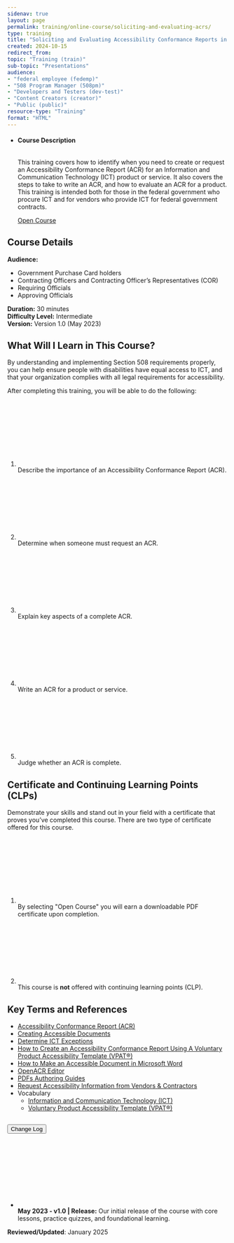 ```yaml
---
sidenav: true
layout: page
permalink: training/online-course/soliciting-and-evaluating-acrs/
type: training
title: "Soliciting and Evaluating Accessibility Conformance Reports in Federal ICT Procurement"
created: 2024-10-15
redirect_from:
topic: "Training (train)"
sub-topic: "Presentations"
audience:
- "federal employee (fedemp)"
- "508 Program Manager (508pm)"
- "Developers and Testers (dev-test)"
- "Content Creators (creator)"
- "Public (public)"
resource-type: "Training"
format: "HTML"
---
```

<ul class="usa-card-group">
  <li class="usa-card usa-card--flag flex-1 usa-card--media-right">
    <div class="usa-card__container">
      <div class="usa-card__header">
        <h4 class="usa-card__heading">Course Description</h4>
      </div>
      <div class="usa-card__media usa-card__media--inset">
        <div class="usa-card__img">
          <img src="https://assets.section508.gov/assets/images/thumbnails/online-course-thumbnail-soliciting-acr.jpg" alt="" class="radius-lg" />
        </div>
      </div>
      <div class="usa-card__body">
        <p>This training covers how to identify when you need to create or request an Accessibility Conformance Report (ACR) for an Information and Communication Technology (ICT) product or service. It also covers the steps to take to write an ACR, and how to evaluate an ACR for a product. This training is intended both for those in the federal government who procure ICT and for vendors who provide ICT for federal government contracts.</p>
      </div>
      <div class="usa-card__footer">
        <a href="https://assets.section508.gov/assets/online-training/soliciting-and-evaluating-acrs-in-federal-procurement/index.html" target="_blank" class="usa-button">Open Course</a>
      </div>
    </div>
  </li>
</ul>

## Course Details
**Audience:** 
* Government Purchase Card holders
* Contracting Officers and Contracting Officer’s Representatives (COR)  
* Requiring Officials  
* Approving Officials

**Duration:** 30 minutes  
**Difficulty Level:** Intermediate  
**Version:** Version 1.0 (May 2023)  

## What Will I Learn in This Course?
By understanding and implementing Section 508 requirements properly, you can help ensure people with disabilities have equal access to ICT, and that your organization complies with all legal requirements for accessibility.

After completing this training, you will be able to do the following:
<ol class="usa-icon-list tablet:grid-col">
    <li class="usa-icon-list__item">
        <div class="usa-icon-list__icon text-green"><svg class="usa-icon" aria-hidden="true" role="img"><use xlink:href="{{ site.baseurl }}/assets/images/sprite.svg#check_circle"></use></svg></div>
        <div class="usa-icon-list__content">Describe the importance of an Accessibility Conformance Report (ACR).</div>
    </li>
    <li class="usa-icon-list__item">
        <div class="usa-icon-list__icon text-green"><svg class="usa-icon" aria-hidden="true" role="img"><use xlink:href="{{ site.baseurl }}/assets/images/sprite.svg#check_circle"></use></svg></div>
        <div class="usa-icon-list__content">Determine when someone must request an ACR.</div>
    </li>
    <li class="usa-icon-list__item">
        <div class="usa-icon-list__icon text-green"><svg class="usa-icon" aria-hidden="true" role="img"><use xlink:href="{{ site.baseurl }}/assets/images/sprite.svg#check_circle"></use></svg></div>
        <div class="usa-icon-list__content">Explain key aspects of a complete ACR.</div>
    </li>
    <li class="usa-icon-list__item">
        <div class="usa-icon-list__icon text-green"><svg class="usa-icon" aria-hidden="true" role="img"><use xlink:href="{{ site.baseurl }}/assets/images/sprite.svg#check_circle"></use></svg></div>
        <div class="usa-icon-list__content">Write an ACR for a product or service.</div>
    </li>
    <li class="usa-icon-list__item">
        <div class="usa-icon-list__icon text-green"><svg class="usa-icon" aria-hidden="true" role="img"><use xlink:href="{{ site.baseurl }}/assets/images/sprite.svg#check_circle"></use></svg></div>
        <div class="usa-icon-list__content">Judge whether an ACR is complete.</div>
    </li>
</ol>
 
## Certificate and Continuing Learning Points (CLPs)
Demonstrate your skills and stand out in your field with a certificate that proves you’ve completed this course. There are two type of certificate offered for this course.
<ol class="usa-icon-list tablet:grid-col">
    <li class="usa-icon-list__item">
        <div class="usa-icon-list__icon text-green"><svg class="usa-icon" aria-hidden="true" role="img"><use xlink:href="{{ site.baseurl }}/assets/images/sprite.svg#check_circle"></use></svg></div>
        <div class="usa-icon-list__content">By selecting "Open Course" you will earn a downloadable PDF certificate upon completion.</div>
    </li>
    <li class="usa-icon-list__item">
        <div class="usa-icon-list__icon text-red"><svg class="usa-icon" aria-hidden="true" role="img"><use xlink:href="{{ site.baseurl }}/assets/images/sprite.svg#cancel"></use></svg></div>
        <div class="usa-icon-list__content">This course is <strong>not</strong> offered with continuing learning points (CLP).</div>
    </li>
</ol>

## Key Terms and References 
* [Accessibility Conformance Report (ACR)]({{site.baseurl}}/sell/acr/)
* [Creating Accessible Documents]({{site.baseurl}}/create/documents/)
* [Determine ICT Exceptions]({{site.baseurl}}/buy/determine-ict-exceptions/)
* [How to Create an Accessibility Conformance Report Using A Voluntary Product Accessibility Template (VPAT®)]({{site.baseurl}}/sell/how-to-create-acr-with-vpat/)
* [How to Make an Accessible Document in Microsoft Word]({{site.baseurl}}/create/documents/)
* <a href="https://acreditor.section508.gov/" target="_blank" class="usa-link--external">OpenACR Editor</a>
* [PDFs Authoring Guides]({{site.baseurl}}/create/pdfs/authoring-guides/)
* [Request Accessibility Information from Vendors & Contractors]({{site.baseurl}}/buy/request-accessibility-information/)
* Vocabulary
  * [Information and Communication Technology (ICT)]({{site.baseurl}}/content/glossary/#ict)
  * [Voluntary Product Accessibility Template (VPAT&reg;)]({{site.baseurl}}/content/glossary/#vpat)

<div class="usa-accordion usa-accordion--bordered">
  <h2 class="usa-accordion__heading"><button type="button" class="usa-accordion__button" aria-expanded="false" aria-controls="change-log">Change Log</button>
  </h2>
  <div id="change-log" class="usa-accordion__content usa-prose">
    <ul>
      <li class="usa-icon-list__item">
        <div class="usa-icon-list__icon text-orange"><svg class="usa-icon" aria-hidden="true" role="img"><use xlink:href="{{ site.baseurl }}/assets/images/sprite.svg#event"></use></svg></div>
        <div class="usa-icon-list__content"><strong>May 2023 - v1.0 | Release:</strong> Our initial release of the course with core lessons, practice quizzes, and foundational learning.</div>
      </li>
    </ul>
  </div>
</div>

**Reviewed/Updated**: January 2025